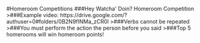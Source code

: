 <br/>
#Homeroom Competitions
###Hey Watcha' Doin? Homeroom Competition
>###Example video: https://drive.google.com/?authuser=0#folders/0B2N9fINMa_zCR0l
>###Verbs cannot be repeated
>###You must perform the action the person before you said
>###Top 5 homerooms will win homeroom points!

<!--###At the Soccer Field (Gym if raining)
####Rules:
>####3 participants per homeroom
>####Handkerchiefs will be tied around the participants' legs
>####The handkerchief must be on until you finish the race
>####The race will be 10 meters long
>####You will have to go to the cone on the other side and then come back
###Homeroom reps, don't forget to choose representatives for the competition.-->

<!--# Look At the Books Drive

### When: 5/20-6/3
### What: Collecting gently used books to help raise money for Nepal earthquake relief
### _The books will be sold to the Recycle Bookstore, and all profits will be donated_
### Where: Collection boxes are located in both locker rooms and in front of the MP room-->

